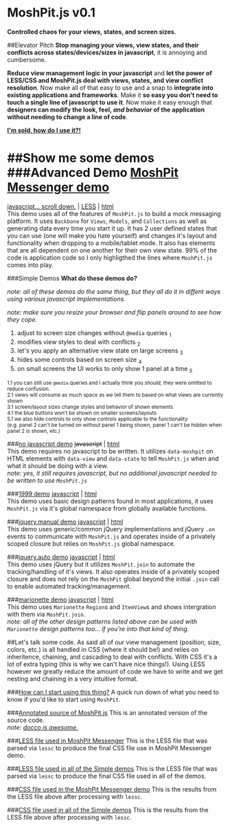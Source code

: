 MoshPit.js v0.1
===========================
**Controlled chaos for your views, states, and screen sizes.**

##Elevator Pitch
**Stop managing your views, view states, and their conflicts across states/devices/sizes in javascript**, it is annoying and cumbersome.

**Reduce view management logic in your javascript** and **let the power of LESS/CSS and MoshPit.js deal with
views, states, and view conflict resolution**.  Now make all of that easy to use and a snap to **integrate into existing
applications and frameworks**.  Make it **so easy you don't need to touch a single line of javascript to use it**. Now make it easy
enough that **designers can modify the look, feel, *and behavior* of the application without needing to change a line of code**.

**[I'm sold, how do I use it?!](https://github.com/chadillac/MoshPit.js#how-can-i-start-using-this-thing)**

##Show me some demos
###Advanced Demo
[MoshPit Messenger demo](http://chadillac.github.io/MoshPit.js/demos/moshpit.messenger.html)
===
[javascript... scroll down.](http://chadillac.github.io/MoshPit.js/docs/moshpit.messenger.html)
 | 
[LESS](https://github.com/chadillac/MoshPit.js/blob/master/demos/less/moshpit.messenger.less)
 | 
[html](https://github.com/chadillac/MoshPit.js/blob/master/demos/moshpit.messenger.html)  
This demo uses all of the features of `MoshPit.js` to build a mock messaging platform.  It uses `Backbone` for
`Views`, `Models`, and `Collections` as well as generating data every time you start it up.  It has 2 user defined
states that you can use (one will make you hate yourself) and changes it's layout and functionality when
dropping to a mobile/tablet mode.  It also has elements that are all dependent on one another for their own 
view state.  99% of the code is application code so I only highligthed the lines where `MoshPit.js` comes into play.

###Simple Demos
**What do these demos do?**

*note: all of these demos do the same thing, but they all do it in diffent ways using various javascript implementations.*

*note: make sure you resize your browser and flip panels around to see how they cope.*

1. adjust to screen size changes without `@media` queries <sub>1</sub>
2. modifies view styles to deal with conflicts <sub>2</sub>
3. let's you apply an alternative view state on large screens <sub>3</sub>
4. hides some controls based on screen size <sub>4</sub>
5. on small screens the UI works to only show 1 panel at a time <sub>5</sub>

<sub>1.1 you can still use `@media` queries and I actually think you *should*, they were omitted to reduce confusion.</sub>  
<sub>2.1 views will consume as much space as we tell them to based on what views are currently shown</sub>  
<sub>3.1 screen/layout sizes change styles and behavior of shown elements</sub>  
<sub>4.1 the blue buttons won't be shown on smaller screens/layouts</sub>  
<sub>5.1 we also hide controls to only show controls applicable to the functionality  
(e.g. panel 2 can't be turned on without panel 1 being shown, panel 1 can't be hidden when panel 2 is shown, etc.)</sub>  

###[no javascript demo](http://chadillac.github.io/MoshPit.js/demos/demo.html)
~~javascript~~ | [html](https://github.com/chadillac/MoshPit.js/blob/master/demos/demo.html)  
This demo requires no javascript to be written.  It utilizes `data-moshpit` on HTML elements with 
`data-view` and `data-state` to tell `MoshPit.js` when and what it should be doing with a view.  
*note: yes, it still requires javascript, but no additional javascript needed to be written to use `MoshPit.js`*

###[1999 demo](http://chadillac.github.io/MoshPit.js/demos/demo.vanilla.html)
[javascript](http://chadillac.github.io/MoshPit.js/docs/vanilla.html)
 | 
[html](https://github.com/chadillac/MoshPit.js/blob/master/demos/demo.vanilla.html)  
This demo uses basic design patterns found in most applications, it uses `MoshPit.js` via it's global namespace 
from globally available functions.

###[jquery.manual demo](http://chadillac.github.io/MoshPit.js/demos/demo.jquery.html)
[javascript](http://chadillac.github.io/MoshPit.js/docs/jquery.html)
 | 
[html](https://github.com/chadillac/MoshPit.js/blob/master/demos/demo.jquery.html)   
This demo uses generic/common jQuery implementations and jQuery `.on` events to communicate with `MoshPit.js` and
operates inside of a privately scoped closure but relies on `MoshPit.js` global namespace.

###[jquery.auto demo](http://chadillac.github.io/MoshPit.js/demos/demo.jquery.auto.html)
[javascript](http://chadillac.github.io/MoshPit.js/docs/jquery.auto.html)
 | 
[html](https://github.com/chadillac/MoshPit.js/blob/master/demos/demo.jquery.auto.html)  
This demo uses jQuery but it utilizes `MoshPit.join` to automate the tracking/handling of it's views.  It also
operates inside of a privately scoped closure and does not rely on the `MoshPit` global beyond the initial `.join`
call to enable automated tracking/management.

###[marionette demo](http://chadillac.github.io/MoshPit.js/demos/demo.marionette.html)
[javascript](http://chadillac.github.io/MoshPit.js/docs/marionette.html)
 | 
[html](https://github.com/chadillac/MoshPit.js/blob/master/demos/demo.marionette.html)  
This demo uses `Marionette` `Region`s and `ItemView`s and shows intergration with them via `MoshPit.join`.  
*note: all of the other design patterns listed above can be used with `Marionette` design patterns too... if you're into that kind of thing.*

##Let's talk some code.
As said all of our view management (position, size, colors, etc.) is all handled in CSS (where it should be!) and
relies on inheritence, chaining, and cascading to deal with conflicts.  With CSS it's a lot of extra typing (this is why we can't have nice things!).  Using LESS however we greatly reduce the amount of code we have to write and we get nesting
and chaining in a very intuitive format.  

###[How can I start using this thing?](https://github.com/chadillac/MoshPit.js/blob/master/docs/usage.md)
A quick run down of what you need to know if you'd like to start using `MoshPit`.

###[Annotated source of MoshPit.js](http://chadillac.github.io/MoshPit.js/docs/moshpit.html)
This is an annotated version of the source code.  
*note: [docco is awesome.](http://jashkenas.github.io/docco/)*

###[LESS file used in MoshPit Messenger](http://github.com/chadillac/MoshPit.js/blob/master/demos/less/moshpit.messenger.less)
This is the LESS file that was parsed via `lessc` to produce the final CSS file use in MoshPit Messenger demo.

###[LESS file used in all of the Simple demos](http://github.com/chadillac/MoshPit.js/blob/master/demos/less/demo.less)
This is the LESS file that was parsed via `lessc` to produce the final CSS file used in all of the demos.

###[CSS file used in the MoshPit Messenger demo](https://github.com/chadillac/MoshPit.js/blob/master/demos/moshpit.messenger.css)
This is the results from the LESS file above after processing with `lessc`.

###[CSS file used in all of the Simple demos](https://github.com/chadillac/MoshPit.js/blob/master/demos/demo.css)
This is the results from the LESS file above after processing with `lessc`.
